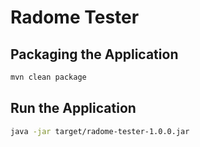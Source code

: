 # Radome Tester  

## Packaging the Application  

```bash
mvn clean package
```

## Run the Application  

```bash
java -jar target/radome-tester-1.0.0.jar
```